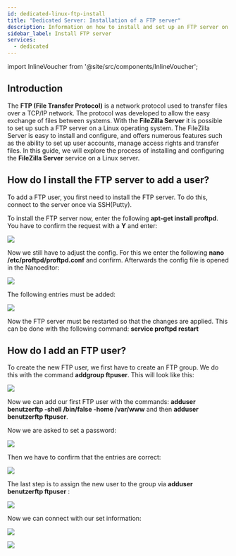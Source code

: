 ```yaml
---
id: dedicated-linux-ftp-install
title: "Dedicated Server: Installation of a FTP server"
description: Information on how to install and set up an FTP server on your Dedicated Server from ZAP-Hosting - ZAP-Hosting.com documentation
sidebar_label: Install FTP server
services:
  - dedicated
---
```


import InlineVoucher from '@site/src/components/InlineVoucher';

## Introduction

The **FTP (File Transfer Protocol)** is a network protocol used to transfer files over a TCP/IP network. The protocol was developed to allow the easy exchange of files between systems. With the **FileZilla Server** it is possible to set up such a FTP server on a Linux operating system. The FileZilla Server is easy to install and configure, and offers numerous features such as the ability to set up user accounts, manage access rights and transfer files. In this guide, we will explore the process of installing and configuring the **FileZilla Server** service on a Linux server.

<InlineVoucher />

## How do I install the FTP server to add a user? 

To add a FTP user, you first need to install the FTP server. To do this, connect to the server once via SSH(Putty).

To install the FTP server now, enter the following **apt-get install proftpd**. You have to confirm the request with a **Y** and enter:

![](https://screensaver01.zap-hosting.com/index.php/s/MWzQMoq5yrRXP7Y/preview)

Now we still have to adjust the config. For this we enter the following **nano /etc/proftpd/proftpd.conf** and confirm. Afterwards the config file is opened in the Nanoeditor:

![](https://screensaver01.zap-hosting.com/index.php/s/8X4A6MZEr27YqFf/preview)

The following entries must be added: 

![](https://screensaver01.zap-hosting.com/index.php/s/7ykDgQeP2qTHSbm/preview)

Now the FTP server must be restarted so that the changes are applied. This can be done with the following command: **service proftpd restart**

## How do I add an FTP user? 

To create the new FTP user, we first have to create an FTP group. We do this with the command **addgroup ftpuser**. This will look like this: 

![](https://screensaver01.zap-hosting.com/index.php/s/eQ2yfySHYx3Wzcp/preview)

Now we can add our first FTP user with the commands: **adduser benutzerftp -shell /bin/false -home /var/www** and then **adduser benutzerftp ftpuser**.

Now we are asked to set a password: 

![](https://screensaver01.zap-hosting.com/index.php/s/4cmAAMcBaoTQ4QD/preview)

Then we have to confirm that the entries are correct: 

![](https://screensaver01.zap-hosting.com/index.php/s/6bNjWnr7ie3Cnty/preview)

The last step is to assign the new user to the group via **adduser benutzerftp ftpuser** :

![](https://screensaver01.zap-hosting.com/index.php/s/bj277RHHMBQtPbp/preview)

Now we can connect with our set information:

![](https://screensaver01.zap-hosting.com/index.php/s/7toWfnRSmQzGL9r/preview)


![](https://screensaver01.zap-hosting.com/index.php/s/oHsAKpc7MHqEQCF/preview)


<InlineVoucher />
